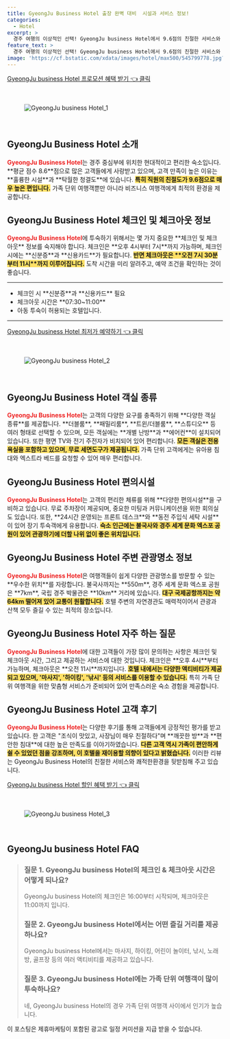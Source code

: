 ```yaml
---
title: GyeongJu Business Hotel 출장 완벽 대비  시설과 서비스 정보!
categories:
  - Hotel
excerpt: >
  경주 여행의 이상적인 선택! GyeongJu business Hotel에서 9.6점의 친절한 서비스와 10점의 무료 WiFi를 만끽하세요. 청결하고 넓은 객실과 합리적인 가격 아이들이 좋아하는 시설까지! 당신의 편안한 숙박을 기다립니다.
feature_text: >
  경주 여행의 이상적인 선택! GyeongJu business Hotel에서 9.6점의 친절한 서비스와 10점의 무료 WiFi를 만끽하세요. 청결하고 넓은 객실과 합리적인 가격 아이들이 좋아하는 시설까지! 당신의 편안한 숙박을 기다립니다.
image: 'https://cf.bstatic.com/xdata/images/hotel/max500/545799778.jpg?k=5252def54f17bea6a6743dafe593fb1700735db653ca2a766c63acf58ae508c3&o=&hp=1'
---
```


<p><a class="modoo-button" href="https://tinyurl.com/2d34b5xx" rel="nofollow noopener">GyeongJu business Hotel 프로모션 혜택 받기 👈 클릭</a></p><br/>
<figure class="image"><img alt="GyeongJu business Hotel_1" src="https://cf.bstatic.com/xdata/images/hotel/max1024x768/391183315.jpg?k=256a3b42d9896bc69bc6b357b15d234b24ad0a52a133ff7e06695533d97e32a1&amp;o=&amp;hp=1"/></figure><br/>

<h2 id="GyeongJu-Business-Hotel-소개">GyeongJu Business Hotel 소개</h2>
<p><b><span style="color: #ee2323;">GyeongJu Business Hotel</span></b>는 경주 중심부에 위치한 현대적이고 편리한 숙소입니다. **평균 점수 8.6**점으로 많은 고객들에게 사랑받고 있으며, 고객 만족이 높은 이유는 **훌륭한 시설**과 **탁월한 청결도**에 있습니다. <b><span style="background-color: #ffe066;">특히 직원의 친절도가 9.6점으로 매우 높은 편입니다.</span></b> 가족 단위 여행객뿐만 아니라 비즈니스 여행객에게 최적의 환경을 제공합니다.</p>
<h2 id="GyeongJu-Business-Hotel-체크인-체크아웃">GyeongJu Business Hotel 체크인 및 체크아웃 정보</h2>
<p><b><span style="color: #ee2323;">GyeongJu Business Hotel</span></b>에 투숙하기 위해서는 몇 가지 중요한 **체크인 및 체크아웃** 정보를 숙지해야 합니다. 체크인은 **오후 4시부터 7시**까지 가능하며, 체크인 시에는 **신분증**과 **신용카드**가 필요합니다. <b><span style="background-color: #ffe066;">반면 체크아웃은 **오전 7시 30분부터 11시**까지 이루어집니다.</span></b> 도착 시간을 미리 알려주고, 예약 조건을 확인하는 것이 좋습니다.</p>
<hr/>
<ul>
<li>체크인 시 **신분증**과 **신용카드** 필요</li>
<li>체크아웃 시간은 **07:30~11:00**</li>
<li>아동 투숙이 허용되는 호텔입니다.</li>
</ul>
<hr/>
<p><a class="modoo-button" href="https://tinyurl.com/2d34b5xx" rel="nofollow noopener">GyeongJu business Hotel 최저가 예약하기 👈 클릭</a></p><br/>
<figure class="image"><img alt="GyeongJu business Hotel_2" src="https://cf.bstatic.com/xdata/images/hotel/max500/545799778.jpg?k=5252def54f17bea6a6743dafe593fb1700735db653ca2a766c63acf58ae508c3&amp;o=&amp;hp=1"/></figure><br/>
<h2 id="GyeongJu-Business-Hotel-객실종류">GyeongJu Business Hotel 객실 종류</h2>
<p><b><span style="color: #ee2323;">GyeongJu Business Hotel</span></b>는 고객의 다양한 요구를 충족하기 위해 **다양한 객실 종류**를 제공합니다. **더블룸**, **패밀리룸**, **트윈/더블룸**, **스튜디오** 등 여러 형태로 선택할 수 있으며, 모든 객실에는 **개별 난방**과 **에어컨**이 설치되어 있습니다. 또한 평면 TV와 전기 주전자가 비치되어 있어 편리합니다. <b><span style="background-color: #ffe066;">모든 객실은 전용 욕실을 포함하고 있으며, 무료 세면도구가 제공됩니다.</span></b> 가족 단위 고객에게는 유아용 침대와 엑스트라 베드를 요청할 수 있어 매우 편리합니다.</p>
<h2 id="GyeongJu-Business-Hotel-편의시설">GyeongJu Business Hotel 편의시설</h2>
<p><b><span style="color: #ee2323;">GyeongJu Business Hotel</span></b>는 고객의 편리한 체류를 위해 **다양한 편의시설**을 구비하고 있습니다. 무료 주차장이 제공되며, 중요한 미팅과 커뮤니케이션을 위한 회의실도 있습니다. 또한, **24시간 운영되는 프론트 데스크**와 **동전 주입식 세탁 시설**이 있어 장기 투숙객에게 유용합니다. <b><span style="background-color: #ffe066;">숙소 인근에는 불국사와 경주 세계 문화 엑스포 공원이 있어 관광하기에 더할 나위 없이 좋은 위치입니다.</span></b></p>
<h2 id="GyeongJu-Business-Hotel-관광명소정보">GyeongJu Business Hotel 주변 관광명소 정보</h2>
<p><b><span style="color: #ee2323;">GyeongJu Business Hotel</span></b>은 여행객들이 쉽게 다양한 관광명소를 방문할 수 있는 **우수한 위치**를 자랑합니다. 불국사까지는 **550m**, 경주 세계 문화 엑스포 공원은 **7km**, 국립 경주 박물관은 **10km** 거리에 있습니다. <b><span style="background-color: #ffe066;">대구 국제공항까지는 약 64km 떨어져 있어 교통이 원활합니다.</span></b> 호텔 주변의 자연경관도 매력적이어서 관광과 산책 모두 즐길 수 있는 최적의 장소입니다.</p>
<h2 id="GyeongJu-Business-Hotel-자주하는질문">GyeongJu Business Hotel 자주 하는 질문</h2>
<p><b><span style="color: #ee2323;">GyeongJu Business Hotel</span></b>에 대한 고객들이 가장 많이 문의하는 사항은 체크인 및 체크아웃 시간, 그리고 제공하는 서비스에 대한 것입니다. 체크인은 **오후 4시**부터 가능하며, 체크아웃은 **오전 11시**까지입니다. <b><span style="background-color: #ffe066;">호텔 내에서는 다양한 액티비티가 제공되고 있으며, '마사지', '하이킹', '낚시' 등의 서비스를 이용할 수 있습니다.</span></b> 특히 가족 단위 여행객을 위한 맞춤형 서비스가 준비되어 있어 만족스러운 숙소 경험을 제공합니다.</p>
<h2 id="GyeongJu-Business-Hotel-고객후기">GyeongJu Business Hotel 고객 후기</h2>
<p><b><span style="color: #ee2323;">GyeongJu Business Hotel</span></b>는 다양한 후기를 통해 고객들에게 긍정적인 평가를 받고 있습니다. 한 고객은 "조식이 맛있고, 사장님이 매우 친절하다"며 **깨끗한 방**과 **편안한 침대**에 대한 높은 만족도를 이야기하였습니다. <b><span style="background-color: #ffe066;">다른 고객 역시 가족이 편안하게 쉴 수 있었던 점을 강조하며, 이 호텔을 재이용할 의향이 있다고 밝혔습니다.</span></b> 이러한 리뷰는 GyeongJu Business Hotel의 친절한 서비스와 쾌적한환경을 뒷받침해 주고 있습니다.</p>

<p><a class="modoo-button" href="https://tinyurl.com/2d34b5xx" rel="nofollow noopener">GyeongJu business Hotel 할인 혜택 받기 👈 클릭</a></p><br>

<figure class="image"><img src="https://cf.bstatic.com/xdata/images/hotel/max500/542487494.jpg?k=c3d349140b7b3bfcad55bed051e0b7c9d1a5e3e8fa1d4be916e9a2683e4b29af&o=&hp=1" alt="GyeongJu business Hotel_3"></figure><br>
<h2 id="GyeongJu business Hotel_FAQ">GyeongJu business Hotel FAQ</h2>
<div itemscope="" itemtype="https://schema.org/FAQPage"> 
<blockquote> 
<div itemscope="" itemprop="mainEntity" itemtype="https://schema.org/Question"> 
<h3 id="질문_1" itemprop="name">질문 1. GyeongJu business Hotel의 체크인 & 체크아웃 시간은 어떻게 되나요?</h3> 
<div itemscope="" itemprop="acceptedAnswer" itemtype="https://schema.org/Answer"> 
<span itemprop="text"> 
<p>GyeongJu business Hotel의 체크인은 16:00부터 시작되며, 체크아웃은 11:00까지 입니다.</p> 
</span> 
</div> 
</div> 

<div itemscope="" itemprop="mainEntity" itemtype="https://schema.org/Question"> 
<h3 id="질문_2" itemprop="name">질문 2. GyeongJu business Hotel에서는 어떤 즐길 거리를 제공하나요?</h3> 
<div itemscope="" itemprop="acceptedAnswer" itemtype="https://schema.org/Answer"> 
<span itemprop="text"> 
<p>GyeongJu business Hotel에서는 마사지, 하이킹, 어린이 놀이터, 낚시, 노래방, 골프장 등의 여러 액티비티를 제공하고 있습니다.</p> 
</span> 
</div> 
</div> 

<div itemscope="" itemprop="mainEntity" itemtype="https://schema.org/Question"> 
<h3 id="질문_3" itemprop="name">질문 3. GyeongJu business Hotel에는 가족 단위 여행객이 많이 투숙하나요?</h3> 
<div itemscope="" itemprop="acceptedAnswer" itemtype="https://schema.org/Answer"> 
<span itemprop="text"> 
<p>네, GyeongJu business Hotel의 경우 가족 단위 여행객 사이에서 인기가 높습니다.</p> 
</span> 
</div> 
</div> 
</blockquote> 
</div><p>이 포스팅은 제휴마케팅이 포함된 광고로 일정 커미션을 지급 받을 수 있습니다.</p>

